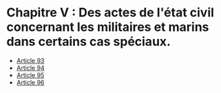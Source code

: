 # Chapitre V : Des actes de l'état civil concernant les militaires et marins dans certains cas spéciaux.

- [Article 93](article-93.md)
- [Article 94](article-94.md)
- [Article 95](article-95.md)
- [Article 96](article-96.md)

